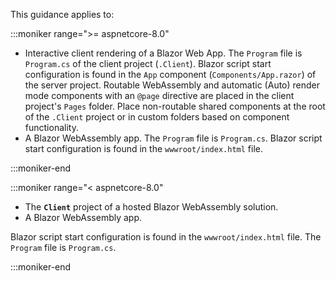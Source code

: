 This guidance applies to:

:::moniker range=">= aspnetcore-8.0"

* Interactive client rendering of a Blazor Web App. The `Program` file is `Program.cs` of the client project (`.Client`). Blazor script start configuration is found in the `App` component (`Components/App.razor`) of the server project. Routable WebAssembly and automatic (Auto) render mode components with an `@page` directive are placed in the client project's `Pages` folder. Place non-routable shared components at the root of the `.Client` project or in custom folders based on component functionality.
* A Blazor WebAssembly app. The `Program` file is `Program.cs`. Blazor script start configuration is found in the `wwwroot/index.html` file.

:::moniker-end

:::moniker range="< aspnetcore-8.0"

* The **`Client`** project of a hosted Blazor WebAssembly solution.
* A Blazor WebAssembly app.

Blazor script start configuration is found in the `wwwroot/index.html` file. The `Program` file is `Program.cs`.

:::moniker-end
